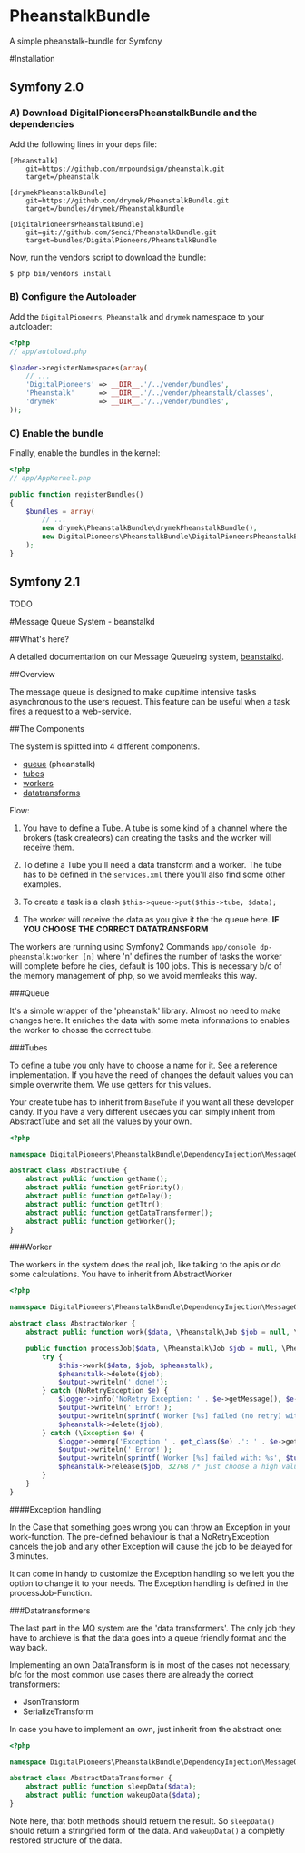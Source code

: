PheanstalkBundle
================

A simple pheanstalk-bundle for Symfony

#Installation
## Symfony 2.0
### A) Download DigitalPioneersPheanstalkBundle and the dependencies
Add the following lines in your `deps` file:

```
[Pheanstalk]
    git=https://github.com/mrpoundsign/pheanstalk.git
    target=/pheanstalk

[drymekPheanstalkBundle]
    git=https://github.com/drymek/PheanstalkBundle.git
    target=/bundles/drymek/PheanstalkBundle

[DigitalPioneersPheanstalkBundle]
    git=git://github.com/Senci/PheanstalkBundle.git
    target=bundles/DigitalPioneers/PheanstalkBundle
```

Now, run the vendors script to download the bundle:

``` bash
$ php bin/vendors install
```

### B) Configure the Autoloader

Add the `DigitalPioneers`, `Pheanstalk` and `drymek` namespace to your autoloader:

``` php
<?php
// app/autoload.php

$loader->registerNamespaces(array(
    // ...
    'DigitalPioneers' => __DIR__.'/../vendor/bundles',
    'Pheanstalk'      => __DIR__.'/../vendor/pheanstalk/classes',
    'drymek'          => __DIR__.'/../vendor/bundles',
));
```

### C) Enable the bundle

Finally, enable the bundles in the kernel:

``` php
<?php
// app/AppKernel.php

public function registerBundles()
{
    $bundles = array(
        // ...
        new drymek\PheanstalkBundle\drymekPheanstalkBundle(),
        new DigitalPioneers\PheanstalkBundle\DigitalPioneersPheanstalkBundle(),
    );
}
```

## Symfony 2.1

TODO

#Message Queue System - beanstalkd

##What's here?

A detailed documentation on our Message Queueing system, [beanstalkd](http://kr.github.com/beanstalkd/).

##Overview

The message queue is designed to make cup/time intensive tasks asynchronous to the users request.
This feature can be useful when a task fires a request to a web-service.

##The Components

The system is splitted into 4 different components.

* [queue](#queue) (pheanstalk)
* [tubes](#tubes)
* [workers](#worker)
* [datatransforms](#datatransformers)

Flow:

1. You have to define a Tube. A tube is some kind of a channel where the brokers (task createors) can creating the tasks and the worker will receive them.

2. To define a Tube you'll need a data transform and a worker. The tube has to be defined in the `services.xml` there you'll also find some other examples.

3. To create a task is a clash `$this->queue->put($this->tube, $data);`

4. The worker will receive the data as you give it the the queue here. **IF YOU CHOOSE THE CORRECT DATATRANSFORM**

The workers are running using Symfony2 Commands `app/console dp-pheanstalk:worker [n]` where 'n' defines the number of tasks the worker will complete before he dies, default is 100 jobs. This is necessary b/c of the memory management of php, so we avoid memleaks this way.

###Queue

It's a simple wrapper of the 'pheanstalk' library. Almost no need to make changes here. It enriches the data with some meta informations to enables the worker to chosse the correct tube.

###Tubes

To define a tube you only have to choose a name for it. See a reference implementation. If you have the need of changes the default values you can simple overwrite them. We use getters for this values.

Your create tube has to inherit from `BaseTube` if you want all these developer candy. If you have a very different usecaes you can simply inherit from AbstractTube and set all the values by your own.

```php
<?php

namespace DigitalPioneers\PheanstalkBundle\DependencyInjection\MessageQueue\Tubes;

abstract class AbstractTube {
    abstract public function getName();
    abstract public function getPriority();
    abstract public function getDelay();
    abstract public function getTtr();
    abstract public function getDataTransformer();
    abstract public function getWorker();
}
```

###Worker

The workers in the system does the real job, like talking to the apis or do some calculations.
You have to inherit from AbstractWorker

```php
<?php

namespace DigitalPioneers\PheanstalkBundle\DependencyInjection\MessageQueue\Worker;

abstract class AbstractWorker {
    abstract public function work($data, \Pheanstalk\Job $job = null, \Pheanstalk\Pheanstalk $pheanstalk = null);

    public function processJob($data, \Pheanstalk\Job $job = null, \Pheanstalk\Pheanstalk $pheanstalk = null, $tubeIdentifier, OutputInterface $output, \Symfony\Bridge\Monolog\Logger $logger) {
        try {
            $this->work($data, $job, $pheanstalk);
            $pheanstalk->delete($job);
            $output->writeln(' done!');
        } catch (NoRetryException $e) {
            $logger->info('NoRetry Exception: ' . $e->getMessage(), $e->getTrace());
            $output->writeln(' Error!');
            $output->writeln(sprintf('Worker [%s] failed (no retry) with: %s', $tubeIdentifier, $e->getMessage()));
            $pheanstalk->delete($job);
        } catch (\Exception $e) {
            $logger->emerg('Exception ' . get_class($e) .': ' . $e->getMessage(), $e->getTrace());
            $output->writeln(' Error!');
            $output->writeln(sprintf('Worker [%s] failed with: %s', $tubeIdentifier, $e->getMessage()));
            $pheanstalk->release($job, 32768 /* just choose a high value for low priority */, 60*3 /* 3 min delay*/);
        }
    }
}
```

####Exception handling

In the Case that something goes wrong you can throw an Exception in your work-function.
The pre-defined behaviour is that a NoRetryException cancels the job and any other Exception will cause the job to be delayed for 3 minutes.

It can come in handy to customize the Exception handling so we left you the option to change it to your needs. The Exception handling is defined in the processJob-Function.

###Datatransformers

The last part in the MQ system are the 'data transformers'. The only job they have to archieve is that the data goes into a queue friendly format and the way back.

Implementing an own DataTransform is in most of the cases not necessary, b/c for the most common use cases there are already the correct transformers:

* JsonTransform
* SerializeTransform

In case you have to implement an own, just inherit from the abstract one:

```php
<?php

namespace DigitalPioneers\PheanstalkBundle\DependencyInjection\MessageQueue\DataTransformer;

abstract class AbstractDataTransformer {
    abstract public function sleepData($data);
    abstract public function wakeupData($data);
}
```

Note here, that both methods should retuern the result. So `sleepData()` should return a stringified form of the data. And `wakeupData()` a completly restored structure of the data.